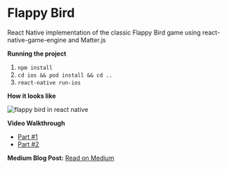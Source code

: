 # Flappy Bird

React Native implementation of the classic Flappy Bird game using react-native-game-engine and Matter.js

**Running the project**

1. `npm install`
2. `cd ios && pod install && cd ..`
3. `react-native run-ios`

**How it looks like**

![flappy bird in react native](https://miro.medium.com/max/600/1*0LsQWoD1CWdgwsY-4ir-ZA.gif "Flappy Bird in React Native")

**Video Walkthrough**

- [Part #1](https://www.youtube.com/watch?v=qBGnfULn8W4)
- [Part #2](https://www.youtube.com/watch?v=XzLekeXt-Bg)

**Medium Blog Post:**
[Read on Medium](https://medium.com/better-programming/making-a-production-ready-flappy-bird-in-react-native-751713661a60)
